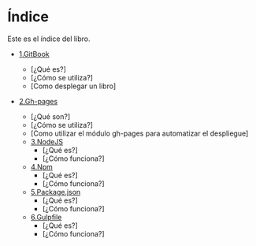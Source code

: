 # Índice

Este es el índice del libro.

* [1.GitBook](GitBook/CAPITULO1.md)
    * [¿Qué es?]
    * [¿Cómo se utiliza?]
    * [Como desplegar un libro]

* [2.Gh-pages](GitBook/CAPITULO2.md)
    * [¿Qué son?]
    * [¿Cómo se utiliza?]
    * [Como utilizar el módulo gh-pages para automatizar el despliegue]
    * [3.NodeJS](GitBook/CAPITULO3.md)
        * [¿Qué es?]
        * [¿Cómo funciona?]
    * [4.Npm](GitBook/CAPITULO4.md)
        * [¿Qué es?]
        * [¿Cómo funciona?]
    * [5.Package.json](GitBook/CAPITULO5.md)
        * [¿Qué es?]
        * [¿Cómo funciona?]
    * [6.Gulpfile](GitBook/CAPITULO6.md)
        * [¿Qué es?]
        * [¿Cómo funciona?]
